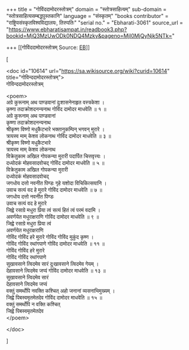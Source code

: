 +++
title = "गोविंददामोदरस्तोत्रम्"
domain = "स्तोत्रसाहित्यम्"
sub-domain = "स्तोत्रसाहित्यसम्बद्धपुस्तकानि"
language = "संस्कृतम्"
"books contributor" = "राष्ट्रियसंस्कृतविश्वविद्यालयः, तिरुपतिः"
"serial no." = "Ebharati-3061"
source_url = "https://www.ebharatisampat.in/readbook3.php?bookid=MjQ3MzUwODk0NDQ4Mzky&pageno=MjI0MjQyNjk5NTk="

+++
[[गोविंददामोदरस्तोत्रम्	Source: [EB](https://www.ebharatisampat.in/readbook3.php?bookid=MjQ3MzUwODk0NDQ4Mzky&pageno=MjI0MjQyNjk5NTk=)]]

\[



\<doc id="10614" url="https://sa.wikisource.org/wiki?curid=10614" title="गोविन्ददामोदरस्तोत्रम्"\>  
गोविन्ददामोदरस्तोत्रम्

\<poem\>  
अग्रे कुरूनाम् अथ पाण्डवानां दुःशासनेनाहृत वस्त्रकेशा ।  
कृष्णा तदाक्रोशदनन्यनाथ गोविंद दामोदर माधवेति ॥ १ ॥  
अग्रे कुरूनाम् अथ पाण्डवानां  
कृष्णा तदाक्रोशदनन्यनाथ  
श्रीकृष्ण विष्णो मधुकैटभारे भक्तानुकम्पिन् भगवन् मुरारे ।  
त्रायस्व माम् केशव लोकनाथ गोविंद दामोदर माधवेति ॥ ३ ॥  
श्रीकृष्ण विष्णो मधुकैटभारे  
त्रायस्व माम् केशव लोकनाथ  
विक्रेतुकाम अखिल गोपकन्या मुरारी पदार्पित चित्तवृत्त्यः ।  
दध्योदकं मोहवसादवोचद् गोविंद दामोदर माधवेति ॥ ५ ॥  
विक्रेतुकाम अखिल गोपकन्या मुरारी  
दध्योदकं मोहवसादवोचद्  
जगधोय दत्तो नवनीत पिण्डः गृहे यशोदा विचिकित्सयानि ।  
उवाच सत्यं वद हे मुरारे गोविंद दामोदर माधवेति ॥ ७ ॥  
जगधोय दत्तो नवनीत पिण्डः  
उवाच सत्यं वद हे मुरारे  
जिह्वे रसाग्रे मधुरा प्रिया त्वं सत्यं हितं त्वं परमं वदामि ।  
अवर्णयेत मधुराक्षराणि गोविंद दामोदर माधवेति ॥ ९ ॥  
जिह्वे रसाग्रे मधुरा प्रिया त्वं  
अवर्णयेत मधुराक्षराणि  
गोविंद गोविंद हरे मुरारे गोविंद गोविंद मुकुंद कृष्ण ।  
गोविंद गोविंद रथांगपाणे गोविंद दामोदर माधवेति ॥ ११ ॥  
गोविंद गोविंद हरे मुरारे  
गोविंद गोविंद रथांगपाणे  
सुखावसाने त्विदमेव सारं दुःखावसाने त्विदमेव गेयम् ।  
देहावसाने त्विदमेव जप्यं गोविंद दामोदर माधवेति ॥ १३ ॥  
सुखावसाने त्विदमेव सारं  
देहावसाने त्विदमेव जप्यं  
वक्तुं समर्थोपि नवक्ति कश्चित् अहो जनानां व्यसनाभिमुख्यम् ।  
जिह्वे पिबस्वमृतमेतदेव गोविंद दामोदर माधवेति ॥ १५ ॥  
वक्तुं समर्थोपि न वक्ति कश्चित्  
जिह्वे पिबस्वमृतमेतदेव  
\</poem\>

\</doc\>


\]
